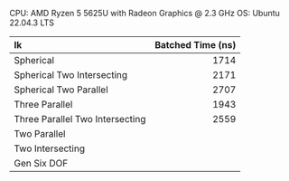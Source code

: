 CPU: AMD Ryzen 5 5625U with Radeon Graphics @ 2.3 GHz
OS:  Ubuntu 22.04.3 LTS

| Ik                              | Batched Time (ns) |
| :------------------------------ | ----------------: |
| Spherical                       |              1714 |
| Spherical Two Intersecting      |              2171 |
| Spherical Two Parallel          |              2707 |
| Three Parallel                  |              1943 |
| Three Parallel Two Intersecting |              2559 |
| Two Parallel                    |                   |
| Two Intersecting                |                   |
| Gen Six DOF                     |                   |
